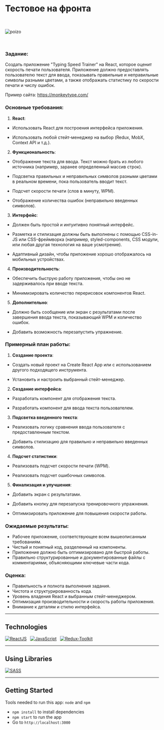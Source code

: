 # Тестовое на фронта

<br>

![poizo](https://github.com/user-attachments/assets/cb31cf64-91fa-482a-bd63-fe6d24141592)

<br>


### **Задание:**

Создать приложение "Typing Speed Trainer" на React, которое оценит скорость печати пользователя. Приложение должно предоставлять пользователю текст для ввода, показывать правильные и неправильные символы разными цветами, а также отображать статистику по скорости печати и числу ошибок.

Пример сайта: https://monkeytype.com/

### Основные требования:

1. **React**:

- Использовать React для построения интерфейса приложения.

- Использовать любой стейт-менеджер на выбор (Redux, MobX, Context API и т.д.).

2. **Функциональность**:

- Отображение текста для ввода. Текст можно брать из любого источника (например, заранее определенный массив строк).

- Подсветка правильных и неправильных символов разными цветами в реальном времени, пока пользователь вводит текст.

- Подсчет скорости печати (слов в минуту, WPM).

- Отображение количества ошибок (неправильно введенных символов).

3. **Интерфейс**:

- Должен быть простой и интуитивно понятный интерфейс.

- Разметка и стилизация должны быть выполнены с помощью CSS-in-JS или CSS-фреймворка (например, styled-components, CSS модули, или любая другая технология на ваше усмотрение).

- Адаптивный дизайн, чтобы приложение хорошо отображалось на мобильных устройствах.

4. **Производительность**:

- Обеспечить быструю работу приложения, чтобы оно не задерживалось при вводе текста.

- Минимизировать количество перерисовок компонентов React.

5. **Дополнительно**:

- Должно быть сообщение или экран с результатами после завершения ввода текста, показывающий WPM и количество ошибок.

- Добавить возможность перезапустить упражнение.

### Примерный план работы:

1. **Создание проекта**:

- Создать новый проект на Create React App или с использованием другого подходящего инструмента.

- Установить и настроить выбранный стейт-менеджер.

2. **Создание интерфейса**:

- Разработать компонент для отображения текста.

- Разработать компонент для ввода текста пользователем.

3. **Подсветка введенного текста**:

- Реализовать логику сравнения ввода пользователя с предоставленным текстом.

- Добавить стилизацию для правильно и неправильно введенных символов.

4. **Подсчет статистики**:

- Реализовать подсчет скорости печати (WPM).

- Реализовать подсчет ошибочных символов.

5. **Финализация и улучшения**:

- Добавить экран с результатами.

- Добавить кнопку для перезапуска тренировочного упражнения.

- Оптимизировать приложение для повышения скорости работы.

### Ожидаемые результаты:

- Рабочее приложение, соответствующее всем вышеописанным требованиям.
- Чистый и понятный код, разделенный на компоненты.
- Приложение должно быть оптимизировано для быстрой работы.
- Правильно структурированные и документированные файлы с комментариями, объясняющими ключевые части кода.

### Оценка:

- Правильность и полнота выполнения задания.
- Чистота и структурированность кода.
- Уровень владения React и выбранным стейт-менеджером.
- Оптимизация производительности и скорость работы приложения.
- Внимание к деталям и стилю интерфейса.

<hr style="height: 1px;">


## Technologies
[![ReactJS](https://img.shields.io/badge/React-20232A?style=for-the-badge&logo=react&logoColor=61DAFB)](https://reactjs.org) &nbsp;
[![JavaScript](https://img.shields.io/badge/JavaScript-yellow?style=for-the-badge&logo=JavaScript&logoSize=%20)](https://www.javascript.com/) &nbsp;
[![Redux-Toolkit](https://img.shields.io/badge/Redux%20Toolkit-%23593d88?style=for-the-badge&logo=redux)](https://redux-toolkit.js.org/)

<hr>

## Using Libraries
[![SASS](https://img.shields.io/badge/-blue?style=social&logo=sass&label=SASS%20(SCSS))](https://sass-lang.com/) &nbsp;
<hr>

## Getting Started
Tools needed to run this app: `node` and `npm`

- `npm install` to install dependencies
- `npm start` to run the app
- Go to `http://localhost:3000`

